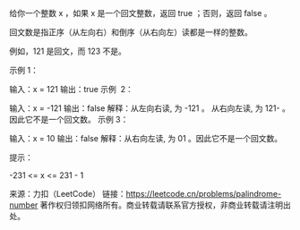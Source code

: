 给你一个整数 x ，如果 x 是一个回文整数，返回 true ；否则，返回 false 。

回文数是指正序（从左向右）和倒序（从右向左）读都是一样的整数。

例如，121 是回文，而 123 不是。



示例 1：

输入：x = 121
输出：true
示例  2：

输入：x = -121
输出：false
解释：从左向右读, 为 -121 。 从右向左读, 为 121- 。因此它不是一个回文数。
示例 3：

输入：x = 10
输出：false
解释：从右向左读, 为 01 。因此它不是一个回文数。



提示：

-231 <= x <= 231 - 1

来源：力扣（LeetCode）
链接：https://leetcode.cn/problems/palindrome-number
著作权归领扣网络所有。商业转载请联系官方授权，非商业转载请注明出处。
